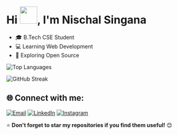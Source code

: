 # Hi <img src="https://media.giphy.com/media/hvRJCLFzcasrR4ia7z/giphy.gif" width="45px">, I'm Nischal Singana 

- 🎓 B.Tech CSE Student
- 💻 Learning Web Development
- 🚀 Exploring Open Source

![Top Languages](https://github-readme-stats.vercel.app/api/top-langs/?username=KL2400030188&layout=compact&theme=dark&cache_seconds=86400)

![GitHub Streak](https://streak-stats.demolab.com/?user=KL2400030188&theme=dark)


## 🌐 Connect with me:
[![Email](https://img.shields.io/badge/Email-D14836?style=for-the-badge&logo=gmail&logoColor=white)](mailto:singananischal@gmail.com)
[![LinkedIn](https://img.shields.io/badge/LinkedIn-0077B5?style=for-the-badge&logo=linkedin&logoColor=white)](https://www.linkedin.com/in/singananischal/)
[![Instagram](https://img.shields.io/badge/Instagram-E4405F?style=for-the-badge&logo=instagram&logoColor=white)](https://www.instagram.com/nischal_singana/)

⭐ **Don't forget to star my repositories if you find them useful!** 😊
